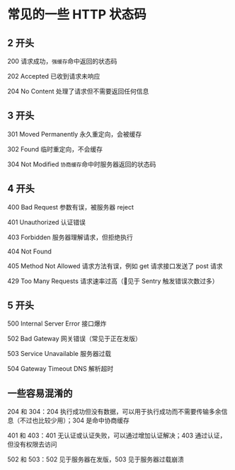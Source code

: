 # 常见的一些 HTTP 状态码

## 2 开头

200 请求成功，`强缓存`命中返回的状态码

202 Accepted 已收到请求未响应

204 No Content 处理了请求但不需要返回任何信息

## 3 开头

301 Moved Permanently 永久重定向，会被缓存

302 Found 临时重定向，不会缓存

304 Not Modified `协商缓存`命中时服务器返回的状态码

## 4 开头

400 Bad Request 参数有误，被服务器 reject

401 Unauthorized 认证错误

403 Forbidden 服务器理解请求，但拒绝执行

404 Not Found

405 Method Not Allowed 请求方法有误，例如 get 请求接口发送了 post 请求

429 Too Many Requests 请求速率过高（见于 Sentry 触发错误次数过多）

## 5 开头

500 Internal Server Error 接口爆炸

502 Bad Gateway 网关错误（常见于正在发版）

503 Service Unavailable 服务器过载

504 Gateway Timeout DNS 解析超时

## 一些容易混淆的

204 和 304：204 执行成功但没有数据，可以用于执行成功而不需要传输多余信息（不过也比较少用）；304 是命中协商缓存

401 和 403：401 无认证或认证失败，可以通过增加认证解决；403 通过认证，但没有权限去访问

502 和 503：502 见于服务器在发版，503 见于服务器过载崩溃
